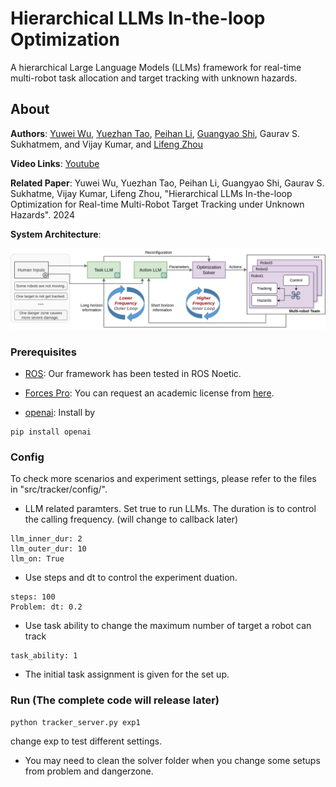 # Hierarchical LLMs In-the-loop Optimization

A hierarchical Large Language Models (LLMs) framework for real-time multi-robot task allocation and target tracking with unknown hazards.


## About 

__Authors__: [Yuwei Wu](https://github.com/yuwei-wu), [Yuezhan Tao](https://sites.google.com/view/yuezhantao/home), [Peihan Li](https://scholar.google.com/citations?user=Qg7-Gr0AAAAJ&hl=en), [Guangyao Shi](https://guangyaoshi.github.io/), Gaurav S. Sukhatmem, and Vijay Kumar, and [Lifeng Zhou](https://zhourobotics.github.io/)

__Video Links__:  [Youtube]()


__Related Paper__: Yuwei Wu, Yuezhan Tao, Peihan Li, Guangyao Shi, Gaurav S. Sukhatme, Vijay Kumar,  Lifeng Zhou, "Hierarchical LLMs In-the-loop Optimization for Real-time Multi-Robot Target Tracking under Unknown Hazards". 2024


__System Architecture__: 

<p align="center">
  <img src="docs/llm.png" />
</p>



### Prerequisites

- [ROS](https://wiki.ros.org/ROS/Installation): Our framework has been tested in ROS Noetic.

- [Forces Pro](https://www.embotech.com/products/forcespro/overview/): You can request an academic license from [here](https://www.embotech.com/products/forcespro/licensing/).

- [openai](https://platform.openai.com/docs/overview): Install by 

```
pip install openai
```


### Config

To check more scenarios and experiment settings, please refer to the files in "src/tracker/config/".

- LLM related paramters. Set true to run LLMs. The duration is to control the calling frequency. (will change to callback later)

```
llm_inner_dur: 2
llm_outer_dur: 10
llm_on: True
```

- Use steps and dt to control the experiment duation.
```
steps: 100
Problem: dt: 0.2
```

- Use task ability to change the maximum number of target a robot can track
```
task_ability: 1
```

- The initial task assignment is given for the set up.

### Run (The complete code will release later)

```
python tracker_server.py exp1
```

change exp to test different settings.

- You may need to clean the solver folder when you change some setups from problem and dangerzone.